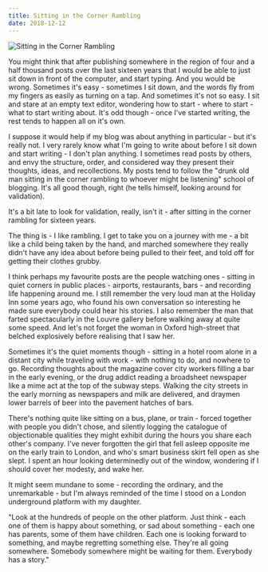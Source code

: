 ```yaml
---
title: Sitting in the Corner Rambling
date: 2018-12-12
---
```


![Sitting in the Corner Rambling](https://source.unsplash.com/hopX_jpVtRM/1600x900)

You might think that after publishing somewhere in the region of four and a half thousand posts over the last sixteen years that I would be able to just sit down in front of the computer, and start typing. And you would be wrong. Sometimes it's easy - sometimes I sit down, and the words fly from my fingers as easily as turning on a tap. And sometimes it's not so easy. I sit and stare at an empty text editor, wondering how to start - where to start - what to start writing about. It's odd though - once I've started writing, the rest tends to happen all on it's own.

I suppose it would help if my blog was about anything in particular - but it's really not. I very rarely know what I'm going to write about before I sit down and start writing - I don't plan anything. I sometimes read posts by others, and envy the structure, order, and considered way they present their thoughts, ideas, and recollections. My posts tend to follow the "drunk old man sitting in the corner rambling to whoever might be listening" school of blogging. It's all good though, right (he tells himself, looking around for validation).

It's a bit late to look for validation, really, isn't it - after sitting in the corner rambling for sixteen years.

The thing is - I like rambling. I get to take you on a journey with me - a bit like a child being taken by the hand, and marched somewhere they really didn't have any idea about before being pulled to their feet, and told off for getting their clothes grubby.

I think perhaps my favourite posts are the people watching ones - sitting in quiet corners in public places - airports, restaurants, bars - and recording life happening around me. I still remember the very loud man at the Holiday Inn some years ago, who found his own conversation so interesting he made sure everybody could hear his stories. I also remember the man that farted spectacularly in the Louvre gallery before walking away at quite some speed. And let's not forget the woman in Oxford high-street that belched explosively before realising that I saw her.

Sometimes it's the quiet moments though - sitting in a hotel room alone in a distant city while traveling with work - with nothing to do, and nowhere to go. Recording thoughts about the magazine cover city workers filling a bar in the early evening, or the drug addict reading a broadsheet newspaper like a mime act at the top of the subway steps. Walking the city streets in the early morning as newspapers and milk are delivered, and draymen lower barrels of beer into the pavement hatches of bars.

There's nothing quite like sitting on a bus, plane, or train - forced together with people you didn't chose, and silently logging the catalogue of objectionable qualities they might exhibit during the hours you share each other's company. I've never forgotten the girl that fell asleep opposite me on the early train to London, and who's smart business skirt fell open as she slept. I spent an hour looking determinedly out of the window, wondering if I should cover her modesty, and wake her.

It might seem mundane to some - recording the ordinary, and the unremarkable - but I'm always reminded of the time I stood on a London underground platform with my daughter.

"Look at the hundreds of people on the other platform. Just think - each one of them is happy about something, or sad about something - each one has parents, some of them have children. Each one is looking forward to something, and maybe regretting something else. They're all going somewhere. Somebody somewhere might be waiting for them. Everybody has a story."